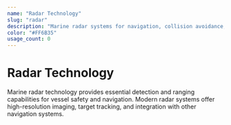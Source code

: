 ```yaml
---
name: "Radar Technology"
slug: "radar"
description: "Marine radar systems for navigation, collision avoidance, and weather detection"
color: "#FF6B35"
usage_count: 0
---
```


# Radar Technology

Marine radar technology provides essential detection and ranging capabilities for vessel safety and navigation. Modern radar systems offer high-resolution imaging, target tracking, and integration with other navigation systems.
